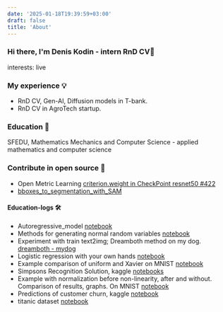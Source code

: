 ```yaml
---
date: '2025-01-18T19:39:59+03:00'
draft: false
title: 'About'
---
```


### Hi there, I'm Denis Kodin - intern RnD CV👋
interests: live

### My experience 💡
 - RnD CV, Gen-AI, Diffusion models in T-bank.
 - RnD CV in AgroTech startup.

### Education 📘
SFEDU, Mathematics Mechanics and Computer Science - applied mathematics and computer science

### Contribute in open source 🔦
- Open Metric Learning [criterion.weight in CheckPoint resnet50 #422](https://github.com/OML-Team/open-metric-learning/issues/422)
- [bboxes_to_segmentation_with_SAM](https://github.com/broutonlab/bboxes_to_segmentation_with_SAM)

#### Education-logs 🛠️
- Autoregressive_model [notebook](https://github.com/kodinkod/Econometrics/blob/main/Autoregressive_model/main.ipynb)
- Methods for generating normal random variables [notebook](https://github.com/kodinkod/Econometrics/blob/main/Investigation_of_generators_of_normal_random_variables/gen_random.ipynb)
- Experiment with train text2img; Dreamboth method on my dog. [dreamboth - mydog](https://github.com/kodinkod/dreamboth_mydog)
- Logistic regression with your own hands [notebook](https://github.com/kodinkod/data_analasys/blob/main/linear_models_hand_made/linear_models.ipynb)
- Example comparison of uniform and Xavier on MNIST [notebook](https://github.com/kodinkod/data_analasys/blob/main/digit_recognition_xav_uni/main.ipynb)
- Simpsons Recognition Solution, kaggle [notebooks](https://github.com/kodinkod/data_analasys/tree/main/simsons_kaggle)
- Example with normalization before non-linearity, after and without. Comparison of results, graphs. On MNIST [notebook](https://github.com/kodinkod/data_analasys/blob/main/normalization/main.ipynb)
- Predictions of customer churn, kaggle [notebook](https://github.com/kodinkod/data_analasys/tree/main/Prediction_of_user_churn)
- titanic dataset [notebook](https://github.com/kodinkod/data_analasys/blob/main/titanic/pipline.ipynb)